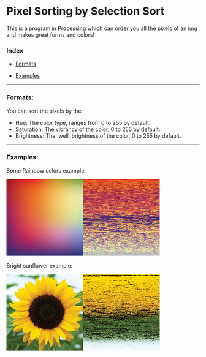 # Pixel Sorting by Selection Sort

This is a program in Processing which can order you all the pixels of an img and makes great forms and colors!

### Index

- [Formats](#formats)

- [Examples](#examples)

-----------------------------------------------------------------------

### Formats:

You can sort the pixels by the:
 - Hue: The color type, ranges from 0 to 255 by default.
 - Saturation: The vibrancy of the color, 0 to 255 by default.
 - Brightness: The, well, brightness of the color, 0 to 255 by default.


-----------------------------------------------------------------------

### Examples:


Some Rainbow colors example:

![composed1](pixelSortingAnimation/composed.png)

Bright sunflower example:

![composed2](pixelSortingAnimation/composed_2.png)

